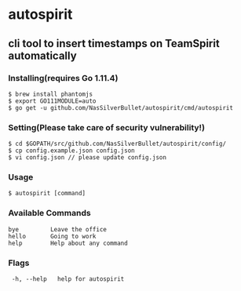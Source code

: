 # autospirit

## cli tool to insert timestamps on TeamSpirit automatically

### Installing(requires Go 1.11.4)
```shell
$ brew install phantomjs
$ export GO111MODULE=auto
$ go get -u github.com/NasSilverBullet/autospirit/cmd/autospirit
```

### Setting(Please take care of security vulnerability!)
```
$ cd $GOPATH/src/github.com/NasSilverBullet/autospirit/config/
$ cp config.example.json config.json
$ vi config.json // please update config.json
```

### Usage
```shell
$ autospirit [command]
```

### Available Commands
```shell
bye         Leave the office
hello       Going to work
help        Help about any command
``` 

### Flags
```shell
 -h, --help   help for autospirit
```
